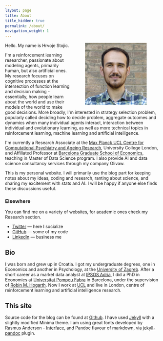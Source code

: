```yaml
---
layout: page
title: About
title_hidden: true
permalink: /about/
navigation_weight: 1
---
```


<img src="/images/portrait.jpg" width="40%" align="right"  hspace="40">

Hello. My name is Hrvoje Stojic. 

I'm a reinforcement learning researcher, passionate about modeling agents, primarily human, but also artificial ones. My research focuses on cognitive processes at the intersection of function learning and decision making - essentially, how people learn about the world and use their models of the world to make good decisions. More broadly, I'm interested in strategy selection problem, popularly called deciding how to decide problem, aggregate outcomes and dynamics when many individual agents interact, interaction between individual and evolutionary learning, as well as more technical topics in reinforcement learning, machine learning and artificial intelligence.

I'm currently a Research Associate at the [Max Planck UCL Centre for Computational Psychiatry and Ageing Research](https://www.mps-ucl-centre.mpg.de/en), University College London, and Affiliated Professor at [Barcelona Graduate School of Economics](http://www.barcelonagse.eu/study/masters-programs/data-science), teaching in Master of Data Science program. I also provide AI and data science consultancy services through my company Olivaw.

This is my personal website. I will primarily use the blog part for keeping notes about my ideas, coding and research, ranting about science, and sharing my excitement with stats and AI. I will be happy if anyone else finds these discussions useful. 


### Elsewhere

You can find me on a variety of websites, for academic ones check my Research section.

- [Twitter](https://twitter.com/HrvojeStojic) — here I socialize  
- [GitHub](https://github.com/hstojic) — some of my code  
- [LinkedIn](https://www.linkedin.com/in/hrvoje-stojic-19b7071/) — business me


## Bio

I was born and grew up in Croatia. I got my undergraduate degrees, one in Economics and another in Psychology, at the <a href="http://www.unizg.hr/homepage/about-university/">University of Zagreb</a>. After a short career as a market data analyst at <a href="http://www.ipsosadria.com/">IPSOS Adria</a>, I did a PhD in Economics at [Universitat Pompeu Fabra](http://www.upf.edu/) in Barcelona, under the supervision of [Robin M. Hogarth](http://www.econ.upf.edu/~hogarth/Robin_M._Hogarth/Home.html). Now I work at [UCL](http://www.fil.ion.ucl.ac.uk/Dolan/) and live in London, centre of reinforcement learning and artificial intelligence research. 


## This site

Source code for the blog can be found at [Github](https://github.com/hstojic/hstojic.github.io). I have used [Jekyll](https://jekyllrb.com) with a slightly modified Minima theme. I am using great fonts developed by Rasmus Anderson - [Interface](https://rsms.me/interface/), and Pandoc flavour of markdown, via [jekyll-pandoc](https://github.com/mfenner/jekyll-pandoc) plugin.